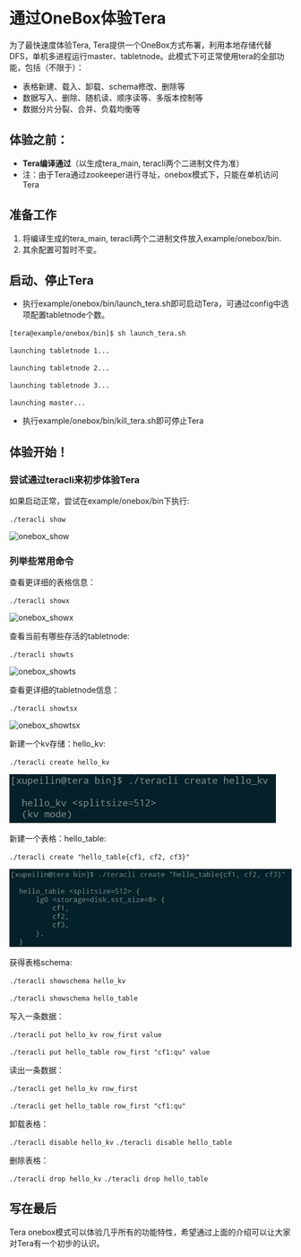 通过OneBox体验Tera
=====

为了最快速度体验Tera, Tera提供一个OneBox方式布署，利用本地存储代替DFS，单机多进程运行master、tabletnode。此模式下可正常使用tera的全部功能，包括（不限于）：
* 表格新建、载入、卸载、schema修改、删除等
* 数据写入、删除、随机读、顺序读等、多版本控制等
* 数据分片分裂、合并、负载均衡等

## 体验之前：
* **Tera编译通过**（以生成tera_main, teracli两个二进制文件为准）
* 注：由于Tera通过zookeeper进行寻址，onebox模式下，只能在单机访问Tera

## 准备工作
1. 将编译生成的tera_main, teracli两个二进制文件放入example/onebox/bin.
1. 其余配置可暂时不变。

## 启动、停止Tera
* 执行example/onebox/bin/launch_tera.sh即可启动Tera，可通过config中选项配置tabletnode个数。
  
`[tera@example/onebox/bin]$ sh launch_tera.sh`

`launching tabletnode 1...`

`launching tabletnode 2...`

`launching tabletnode 3...`

`launching master...`

* 执行example/onebox/bin/kill_tera.sh即可停止Tera

## 体验开始！
### 尝试通过teracli来初步体验Tera
如果启动正常，尝试在example/onebox/bin下执行:

`./teracli show`

![onebox_show](https://github.com/BaiduPS/tera/blob/master/resources/images/onebox_show.png)

### 列举些常用命令
查看更详细的表格信息：

`./teracli showx`

![onebox_showx](https://github.com/BaiduPS/tera/blob/master/resources/images/onebox_showx.png)

查看当前有哪些存活的tabletnode:

`./teracli showts`

![onebox_showts](https://github.com/BaiduPS/tera/blob/master/resources/images/onebox_showts.png)

查看更详细的tabletnode信息：

`./teracli showtsx`

![onebox_showtsx](https://github.com/BaiduPS/tera/blob/master/resources/images/onebox_showtsx.png)

新建一个kv存储：hello_kv:

`./teracli create hello_kv`

![onebox_create_kv](https://github.com/BaiduPS/tera/blob/master/resources/images/onebox_create_kv.png)

新建一个表格：hello_table:

`./teracli create "hello_table{cf1, cf2, cf3}"`

![onebox_create_table](https://github.com/BaiduPS/tera/blob/master/resources/images/onebox_create_table.png)

获得表格schema:

`./teracli showschema hello_kv`

`./teracli showschema hello_table`

写入一条数据：

`./teracli put hello_kv row_first value`

`./teracli put hello_table row_first "cf1:qu" value`

读出一条数据：

`./teracli get hello_kv row_first`

`./teracli get hello_table row_first "cf1:qu"`

卸载表格：

`./teracli disable hello_kv`
`./teracli disable hello_table`

删除表格：

`./teracli drop hello_kv`
`./teracli drop hello_table`

## 写在最后
Tera onebox模式可以体验几乎所有的功能特性，希望通过上面的介绍可以让大家对Tera有一个初步的认识。
